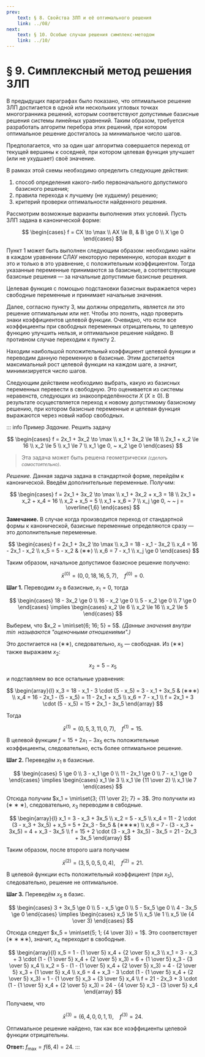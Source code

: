 ```yaml
---
prev:
    text: § 8. Свойства ЗЛП и её оптимального решения
    link: ../08/
next:
    text: § 10. Особые случаи решения симплекс-методом
    link: ../10/
---
```


# § 9. Симплексный метод решения ЗЛП

В предыдущих параграфах было показано, что оптимальное решение ЗЛП достигается в одной или нескольких угловых точках многогранника решений, которым соответствуют допустимые базисные решения системы линейных уравнений. Таким образом, требуется разработать алгоритм перебора этих решений, при котором оптимальное решение достигалось за минимальное число шагов.

Предполагается, что за один шаг алгоритма совершается переход от текущей вершины к соседней, при котором целевая функция улучшает (или не ухудшает) своё значение.

В рамках этой схемы необходимо определить следующие действия:

1. способ определения какого-либо первоначального допустимого базисного решения;
2. правила перехода к лучшему (не худшему) решению;
3. критерий проверки оптимальности найденного решения.

Рассмотрим возможные варианты выполнения этих условий. Пусть ЗЛП задана в канонической форме:

$$
\begin{cases}
f = CX \to \max \\
AX \le B, & B \ge 0 \\
X \ge 0
\end{cases}
$$

Пункт 1 может быть выполнен следующим образом: необходимо найти в каждом уравнении СЛАУ некоторую переменную, которая входит в это и только в это уравнение, с положительным коэффициентом. Тогда указанные переменные принимаются за базисные, а соответствующие базисные решения — за начальные допустимые базисные решения.

Целевая функция с помощью подстановки базисных выражается через свободные переменные и принимает начальные значения.

Далее, согласно пункту 3, мы должны определить, является ли это решение оптимальным или нет. Чтобы это понять, надо проверить знаки коэффициентов целевой функции. Очевидно, что если все коэффициенты при свободных переменных отрицательны, то целевую функцию улучшить нельзя, и оптимальное решение найдено. В противном случае переходим к пункту 2.

Находим наибольшой положительный коэффициент целевой функции и переводим данную переменную в базисные. Этим достигается максимальный рост целевой функции на каждом шаге, а значит, минимизируется число шагов.

Следующим действием необходимо выбрать, какую из базисных переменных перевести в свободную. Это оценивается из системы неравенств, следующих из знакоопределённости $X$ ($X \ge 0$). В результате осуществляется переход к новому допустимому базисному решению, при котором базисные переменные и целевая функция выражаются через новый набор свободных.

::: info Пример
*Задание.* Решить задачу

$$
\begin{cases}
f = 2x_1 + 3x_2 \to \max \\
x_1 + 3x_2 \le 18 \\
2x_1 + x_2 \le 16 \\
x_2 \le 5 \\
x_1 \le 7 \\
x_1 \ge 0, ~ x_2 \ge 0
\end{cases}
$$

> Эта задача может быть решена геометрически <small><i>(сделать самостоятельно)</i></small>.

*Решение.* Данная задача задана в стандартной форме, перейдём к канонической. Введём дополнительные переменные. Получим:

$$
\begin{cases}
f = 2x_1 + 3x_2 \to \max \\
x_1 + 3x_2 + x_3 = 18 \\
2x_1 + x_2 + x_4 = 16 \\
x_2 + x_5 = 5 \\
x_1 + x_6 = 7 \\
x_j \ge 0, ~ ~ j = \overline{1,6}
\end{cases}
$$

**Замечание.** В случае когда производится переход от стандартной формы к канонической, базисные переменные определяются сразу — это дополнительные переменные.

$$
\begin{cases}
f = 2x_1 + 3x_2 \to \max \\
x_3 = 18 - x_1 - 3x_2 \\
x_4 = 16 - 2x_1 - x_2 \\
x_5 = 5 - x_2 & (∗∗) \\
x_6 = 7 - x_1 \\
x_j \ge 0
\end{cases}
$$

Таким образом, начальное допустимое базисное решение получено:

$$
\bar{x}^{(0)} = (0, 0, 18, 16, 5, 7), ~ ~ ~ ~ f^{(0)} = 0.
$$

**Шаг 1.** Переводим $x_2$ в базисные, $x_1 = 0$, тогда

$$
\begin{cases}
18 - 3x_2 \ge 0 \\
16 - x_2 \ge 0 \\
5 - x_2 \ge 0 \\
7 \ge 0
\end{cases} \implies
\begin{cases}
x_2 \le 6 \\
x_2 \le 16 \\
x_2 \le 5
\end{cases}
$$

Выберем, что $x_2 = \min\set{6; 16; 5} = 5$. *(Данные значения внутри $\min$ называются "оценочными отношениями".)*

Это достигается на $(∗∗)$, следовательно, $x_5$ — свободная. Из $(∗∗)$ также выражаем $x_2$:

$$
x_2 = 5 - x_5
$$

и подставляем во все остальные уравнения:

$$
\begin{array}{l}
x_3 = 18 - x_1 - 3 \cdot (5 - x_5) = 3 - x_1 + 3x_5 & (∗∗∗) \\
x_4 = 16 - 2x_1 - (5 - x_5) = 11 - 2x_1 + x_5 \\
x_6 = 7 - x_1 \\
f = 2x_1 + 3 \cdot (5 - x_5) = 15 + 2x_1 - 3x_5
\end{array}
$$

Тогда

$$
\bar{x}^{(1)} = (0, 5, 3, 11, 0, 7), ~ ~ ~ ~ f^{(1)} = 15.
$$

В целевой функции $f = 15 + 2x_1 - 3x_5$ есть положительные коэффициенты, следовательно, есть более оптимальное решение.

**Шаг 2.** Переведём $x_1$ в базисные.

$$
\begin{cases}
5 \ge 0 \\
3 - x_1 \ge 0 \\
11 - 2x_1 \ge 0 \\
7 - x_1 \ge 0
\end{cases} \implies
\begin{cases}
x_1 \le 3 \\
x_1 \le {11 \over 2} \\
x_1 \le 7
\end{cases}
$$

Отсюда получим $x_1 = \min\set{3; {11 \over 2}; 7} = 3$. Это получили из $(∗∗∗)$, следовательно, $x_3$ переводим в свбодные.

$$
\begin{array}{l}
x_1 = 3 - x_3 + 3x_5 \\
x_2 = 5 - x_5 \\
x_4 = 11 - 2 \cdot (3 - x_3 + 3x_5) + x_5 = 5 + 2x_3 - 5x_5 & (∗∗∗∗) \\
x_6 = 7 - (3 - x_3 + 3x_5) = 4 + x_3 - 3x_5 \\
f = 15 + 2 \cdot (3 - x_3 + 3x_5) - 3x_5 = 21 - 2x_3 + 3x_5
\end{array}
$$

Таким образом, после второго шага получаем

$$
\bar{x}^{(2)} = (3, 5, 0, 5, 0, 4), ~ ~ ~ ~ f^{(2)} = 21.
$$

В целевой функции есть положительный коэффициент (при $x_5$), следовательно, решение не оптимальное.

**Шаг 3.** Переведём $x_5$ в базис.

$$
\begin{cases}
3 + 3x_5 \ge 0 \\
5 - x_5 \ge 0 \\
5 - 5x_5 \ge 0 \\
4 - 3x_5 \ge 0
\end{cases} \implies
\begin{cases}
x_5 \le 5 \\
x_5 \le 1 \\
x_5 \le {4 \over 3}
\end{cases}
$$

Отсюда следует $x_5 = \min\set{5; 1; {4 \over 3}} = 1$. Это соответствует $(∗∗∗∗)$, значит, $x_4$ переходит в свободные.

$$
\begin{array}{l}
x_5 = 1 - {1 \over 5} x_4 + {2 \over 5} x_3 \\
x_1 = 3 - x_3 + 3 \cdot (1 - {1 \over 5} x_4 + {2 \over 5} x_3) = 6 + {1 \over 5} x_3 - {3 \over 5} x_4 \\
x_2 = 5 - (1 - {1 \over 5} x_4 + {2 \over 5} x_3) = 4 - {2 \over 5} x_3 + {1 \over 5} x_4 \\
x_6 = 4 + x_3 - 3 \cdot (1 - {1 \over 5} x_4 + {2 \over 5} x_3) = 1 - {1 \over 5} x_3 + {3 \over 5} x_4 \\
f = 21 - 2x_3 + 3 \cdot (1 - {1 \over 5} x_4 + {2 \over 5} x_3) = 24 - {4 \over 5} x_3 - {3 \over 5} x_4
\end{array}
$$

Получаем, что

$$
\bar{x}^{(3)} = (6, 4, 0, 0, 1, 1), ~ ~ ~ ~ f^{(3)} = 24.
$$

Оптимальное решение найдено, так как все коэффициенты целевой функции отрицательны.

**Ответ:** $f_\max = f(6, 4) = 24$.
:::